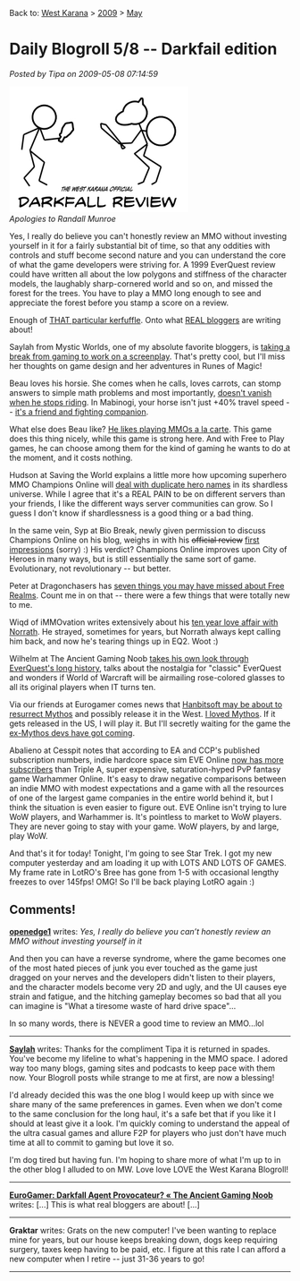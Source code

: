 Back to: [West Karana](/posts/westkarana.md) > [2009](/posts/2009/westkarana.md) > [May](./westkarana.md)
# Daily Blogroll 5/8 -- Darkfail edition

*Posted by Tipa on 2009-05-08 07:14:59*

![Actual Darkfall Screenshot](../../../uploads/2009/05/darkfall.jpg "Actual Darkfall Screenshot")  
*Apologies to Randall Munroe*

Yes, I really do believe you can't honestly review an MMO without investing yourself in it for a fairly substantial bit of time, so that any oddities with controls and stuff become second nature and you can understand the core of what the game developers were striving for. A 1999 EverQuest review could have written all about the low polygons and stiffness of the character models, the laughably sharp-cornered world and so on, and missed the forest for the trees. You have to play a MMO long enough to see and appreciate the forest before you stamp a score on a review.

Enough of [THAT particular kerfuffle](http://forums.darkfallonline.com/showthread.php?t=185733). Onto what [REAL bloggers](http://syncaine.wordpress.com/2009/05/07/final-word-on-the-eurogamer-slander-piece/) are writing about!

Saylah from Mystic Worlds, one of my absolute favorite bloggers, is [taking a break from gaming to work on a screenplay](http://notadiary.typepad.com/onethought/). That's pretty cool, but I'll miss her thoughts on game design and her adventures in Runes of Magic!

Beau loves his horsie. She comes when he calls, loves carrots, can stomp answers to simple math problems and most importantly, [doesn't vanish when he stops riding](http://epicdolls.com/beauturkey/?p=1416). In Mabinogi, your horse isn't just +40% travel speed -- [it's a friend and fighting companion](../../../index.php/2008/12/02/comparing-eq2-and-mabinogi-horse-movies/).

What else does Beau like? [He likes playing MMOs a la carte](http://epicdolls.com/beauturkey/?p=1411). This game does this thing nicely, while this game is strong here. And with Free to Play games, he can choose among them for the kind of gaming he wants to do at the moment, and it costs nothing.

Hudson at Saving the World explains a little more how upcoming superhero MMO Champions Online will [deal with duplicate hero names](http://mmoheroes.blogspot.com/2009/05/champions-online-unique-names-explained.html) in its shardless universe. While I agree that it's a REAL PAIN to be on different servers than your friends, I like the different ways server communities can grow. So I guess I don't know if shardlessness is a good thing or a bad thing.

In the same vein, Syp at Bio Break, newly given permission to discuss Champions Online on his blog, weighs in with his ~~official review~~ [first impressions](http://biobreak.wordpress.com/2009/05/06/champions-online-beta-first-impressions/) (sorry) :) His verdict? Champions Online improves upon City of Heroes in many ways, but is still essentially the same sort of game. Evolutionary, not revolutionary -- but better.

Peter at Dragonchasers has [seven things you may have missed about Free Realms](http://dragonchasers.com/2009/05/07/seven-free-realms-details-you-may-have-missed/). Count me in on that -- there were a few things that were totally new to me.

Wiqd of iMMOvation writes extensively about his [ten year love affair with Norrath](http://wiqdintentionz.com/studios/blog2/?p=524). He strayed, sometimes for years, but Norrath always kept calling him back, and now he's tearing things up in EQ2. Woot :)

Wilhelm at The Ancient Gaming Noob [takes his own look through EverQuest's long history](http://tagn.wordpress.com/2009/05/06/everquest-and-the-intoxication-of-nostalgia/), talks about the nostalgia for "classic" EverQuest and wonders if World of Warcraft will be airmailing rose-colored glasses to all its original players when IT turns ten.

Via our friends at Eurogamer comes news that [Hanbitsoft may be about to resurrect Mythos](http://www.eurogamer.net/articles/mythos-fans-dont-have-to-worry-now) and possibly release it in the West. [I loved Mythos](../../../index.php/category/mmos/mythos/). If it gets released in the US, I will play it. But I'll secretly waiting for the game the [ex-Mythos devs have got coming](../../../index.php/category/other-games/torchlight/).

Abalieno at Cesspit notes that according to EA and CCP's published subscription numbers, indie hardcore space sim EVE Online [now has more subscribers](http://www.cesspit.net/drupal/node/1894) than Triple A, super expensive, saturation-hyped PvP fantasy game Warhammer Online. It's easy to draw negative comparisons between an indie MMO with modest expectations and a game with all the resources of one of the largest game companies in the entire world behind it, but I think the situation is even easier to figure out. EVE Online isn't trying to lure WoW players, and Warhammer is. It's pointless to market to WoW players. They are never going to stay with your game. WoW players, by and large, play WoW.

And that's it for today! Tonight, I'm going to see Star Trek. I got my new computer yesterday and am loading it up with LOTS AND LOTS OF GAMES. My frame rate in LotRO's Bree has gone from 1-5 with occasional lengthy freezes to over 145fps! OMG! So I'll be back playing LotRO again :)

## Comments!

**[openedge1](http://simple-n-complex.blogspot.com)** writes: *Yes, I really do believe you can’t honestly review an MMO without investing yourself in it*

And then you can have a reverse syndrome, where the game becomes one of the most hated pieces of junk you ever touched as the game just dragged on your nerves and the developers didn't listen to their players, and the character models become very 2D and ugly, and the UI causes eye strain and fatigue, and the hitching gameplay becomes so bad that all you can imagine is "What a tiresome waste of hard drive space"...

In so many words, there is NEVER a good time to review an MMO...lol

---

**[Saylah](http://notadiary.typepad.com/mysticworlds)** writes: Thanks for the compliment Tipa it is returned in spades. You've become my lifeline to what's happening in the MMO space. I adored way too many blogs, gaming sites and podcasts to keep pace with them now. Your Blogroll posts while strange to me at first, are now a blessing! 

I'd already decided this was the one blog I would keep up with since we share many of the same preferences in games. Even when we don't come to the same conclusion for the long haul, it's a safe bet that if you like it I should at least give it a look. I'm quickly coming to understand the appeal of the ultra casual games and allure F2P for players who just don't have much time at all to commit to gaming but love it so.

I'm dog tired but having fun. I'm hoping to share more of what I'm up to in the other blog I alluded to on MW. Love love LOVE the West Karana Blogroll!

---

**[EuroGamer: Darkfall Agent Provocateur? &laquo; The Ancient Gaming Noob](http://tagn.wordpress.com/2009/05/08/eurogamer-darkfall-agent-provocateur/)** writes: [...] This is what real bloggers are about! [...]

---

**Graktar** writes: Grats on the new computer! I've been wanting to replace mine for years, but our house keeps breaking down, dogs keep requiring surgery, taxes keep having to be paid, etc. I figure at this rate I can afford a new computer when I retire -- just 31-36 years to go!

---

